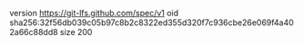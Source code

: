 version https://git-lfs.github.com/spec/v1
oid sha256:32f56db039c05b97c8b2c8322ed355d320f7c936cbe26e069f4a402a66c88dd8
size 200
